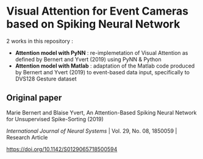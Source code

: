 # Visual Attention for Event Cameras based on Spiking Neural Network

2 works in this repository : 
- **Attention model with PyNN** : re-implemetation of Visual Attention as defined by Bernert and Yvert (2019) using PyNN & Python
- **Attention model with Matlab** : adaptation of the Matlab code produced by Bernert and Yvert (2019) to event-based data input, specifically to DVS128 Gesture dataset

## Original paper

Marie Bernert and Blaise Yvert, An Attention-Based Spiking Neural Network for Unsupervised Spike-Sorting (2019)

*International Journal of Neural Systems* | Vol. 29, No. 08, 1850059 | Research Article

https://doi.org/10.1142/S0129065718500594
